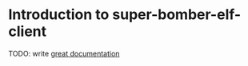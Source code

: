 # Introduction to super-bomber-elf-client

TODO: write [great documentation](http://jacobian.org/writing/what-to-write/)
